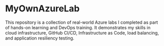 # MyOwnAzureLab

This repository is a collection of real-world Azure labs I completed as part of hands-on learning and DevOps training. It demonstrates my skills in cloud infrastructure, GitHub CI/CD, Infrastructure as Code, load balancing, and application resiliency testing.
